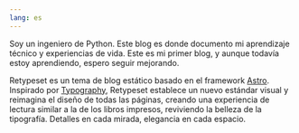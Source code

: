 ```yaml
---
lang: es
---
```


Soy un ingeniero de Python. Este blog es donde documento mi aprendizaje técnico y experiencias de vida. Este es mi primer blog, y aunque todavía estoy aprendiendo, espero seguir mejorando.

Retypeset es un tema de blog estático basado en el framework [Astro](https://astro.build/). Inspirado por [Typography](https://astro-theme-typography.vercel.app/), Retypeset establece un nuevo estándar visual y reimagina el diseño de todas las páginas, creando una experiencia de lectura similar a la de los libros impresos, reviviendo la belleza de la tipografía. Detalles en cada mirada, elegancia en cada espacio.
